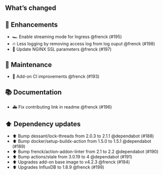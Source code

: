 ## What’s changed

## 🚀 Enhancements

- 🏎 Enable streaming mode for Ingress @frenck (#195)
- 🔥 Less logging by removing access log from log ouput @frenck (#198)
- 🔑 Update NGINX SSL parameters @frenck (#197)

## 🧰 Maintenance

- 🚀 Add-on CI improvements @frenck (#193)

## 📚 Documentation

- 🚑 Fix contributing link in readme @frenck (#196)

## ⬆️ Dependency updates

- ⬆️ Bump dessant/lock-threads from 2.0.3 to 2.1.1 @dependabot (#188)
- ⬆️ Bump docker/setup-buildx-action from 1.5.0 to 1.5.1 @dependabot (#189)
- ⬆️ Bump frenck/action-addon-linter from 2.1 to 2.2 @dependabot (#190)
- ⬆️ Bump actions/stale from 3.0.19 to 4 @dependabot (#191)
- ⬆️ Upgrades add-on base image to v4.2.3 @frenck (#194)
- ⬆️ Upgrades InfluxDB to 1.8.9 @frenck (#199)
